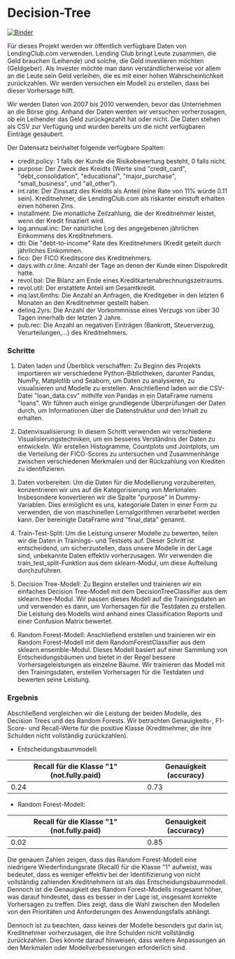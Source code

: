 # Decision-Tree
[![Binder](https://mybinder.org/badge_logo.svg)](https://mybinder.org/v2/gh/beckceline/Decision-Tree/HEAD)

Für dieses Projekt werden wir öffentlich verfügbare Daten von LendingClub.com verwenden. Lending Club bringt Leute zusammen, die Geld brauchen (Leihende) und solche, die Geld investieren möchten (Geldgeber). Als Invester möchte man dann verständlicherweise vor allem an die Leute sein Geld verleihen, die es mit einer hohen Wahrscheinlichkeit zurückzahlen. Wir werden versuchen ein Modell zu erstellen, dass bei dieser Vorhersage hilft.

Wir werden Daten von 2007 bis 2010 verwenden, bevor das Unternehmen an die Börse ging. Anhand der Daten werden wir versuchen vorherzusagen, ob ein Leihender das Geld zurückgezahlt hat oder nicht. Die Daten stehen als CSV zur Verfügung und wurden bereits um die nicht verfügbaren Einträge gesäubert.

Der Datensatz beinhaltet folgende verfügbare Spalten:

* credit.policy: 1 falls der Kunde die Risikobewertung besteht, 0 falls nicht.
* purpose: Der Zweck des Kreidts (Werte sind "credit_card", "debt_consolidation", "educational", "major_purchase", "small_business", und "all_other").
* int.rate: Der Zinssatz des Kreidts als Anteil (eine Rate von 11% würde 0.11 sein). Kreditnehmer, die LendingClub.com als riskanter einstuft erhalten einen höheren Zins.
* installment: Die monatliche Zeilzahlung, die der Kreditnehmer leistet, wenn der Kredit finaziert wird.
* log.annual.inc: Der natürliche Log des angegebenen jährlichen Einkommens des Kreditnehmers.
* dti: Die "debt-to-income" Rate des Kreditnehmers (Kredit geteilt durch jährliches Einkommen.
* fico: Der FICO Kreditscore des Kreditnehmers.
* days.with.cr.line: Anzahl der Tage an denen der Kunde einen Dispokredit hatte.
* revol.bal: Die Bilanz am Ende eines Kreditkartenabrechnungszeitraums.
* revol.util: Der erstattete Anteil am Gesamtkredit.
* inq.last.6mths: Die Anzahl an Anfragen, die Kreditgeber in den letzten 6 Monaten an den Kreditnehmer gestellt haben.
* delinq.2yrs: Die Anzahl der Vorkommnisse eines Verzugs von über 30 Tagen innerhalb der letzten 2 Jahre.
* pub.rec: Die Anzahl an negativen Einträgen (Bankrott, Steuerverzug, Verurteilungen,...) des Kreditnehmers.


### Schritte

1. Daten laden und Überblick verschaffen: Zu Beginn des Projekts importieren wir verschiedene Python-Bibliotheken, darunter Pandas, NumPy, Matplotlib und Seaborn, um Daten zu analysieren, zu visualisieren und Modelle zu erstellen. Anschließend laden wir die CSV-Datei "loan_data.csv" mithilfe von Pandas in ein DataFrame namens "loans". Wir führen auch einige grundlegende Überprüfungen der Daten durch, um Informationen über die Datenstruktur und den Inhalt zu erhalten.

2. Datenvisualisierung: In diesem Schritt verwenden wir verschiedene Visualisierungstechniken, um ein besseres Verständnis der Daten zu entwickeln. Wir erstellen Histogramme, Countplots und Jointplots, um die Verteilung der FICO-Scores zu untersuchen und Zusammenhänge zwischen verschiedenen Merkmalen und der Rückzahlung von Krediten zu identifizieren.

3. Daten vorbereiten: Um die Daten für die Modellierung vorzubereiten, konzentrieren wir uns auf die Kategorisierung von Merkmalen. Insbesondere konvertieren wir die Spalte "purpose" in Dummy-Variablen. Dies ermöglicht es uns, kategoriale Daten in einer Form zu verwenden, die von maschinellen Lernalgorithmen verarbeitet werden kann. Der bereinigte DataFrame wird "final_data" genannt.

4. Train-Test-Split: Um die Leistung unserer Modelle zu bewerten, teilen wir die Daten in Trainings- und Testsets auf. Dieser Schritt ist entscheidend, um sicherzustellen, dass unsere Modelle in der Lage sind, unbekannte Daten effektiv vorherzusagen. Wir verwenden die train_test_split-Funktion aus dem sklearn-Modul, um diese Aufteilung durchzuführen.

5. Decision Tree-Modell: Zu Beginn erstellen und trainieren wir ein einfaches Decision Tree-Modell mit dem DecisionTreeClassifier aus dem sklearn.tree-Modul. Wir passen dieses Modell auf die Trainingsdaten an und verwenden es dann, um Vorhersagen für die Testdaten zu erstellen. Die Leistung des Modells wird anhand eines Classification Reports und einer Confusion Matrix bewertet.

6. Random Forest-Modell: Anschließend erstellen und trainieren wir ein Random Forest-Modell mit dem RandomForestClassifier aus dem sklearn.ensemble-Modul. Dieses Modell basiert auf einer Sammlung von Entscheidungsbäumen und bietet in der Regel bessere Vorhersageleistungen als einzelne Bäume. Wir trainieren das Modell mit den Trainingsdaten, erstellen Vorhersagen für die Testdaten und bewerten seine Leistung.

### Ergebnis

Abschließend vergleichen wir die Leistung der beiden Modelle, des Decision Trees und des Random Forests. Wir betrachten Genauigkeits-, F1-Score- und Recall-Werte für die positive Klasse (Kreditnehmer, die ihre Schulden nicht vollständig zurückzahlen). 

- Entscheidungsbaummodell:

| Recall für die Klasse "1" (not.fully.paid) | Genauigkeit (accuracy) |
|----------|----------|
| 0.24 | 0.73 |

- Random Forest-Modell:

| Recall für die Klasse "1" (not.fully.paid) | Genauigkeit (accuracy) |
|----------|----------|
| 0.02 | 0.85 |

Die genauen Zahlen zeigen, dass das Random Forest-Modell eine niedrigere Wiederfindungsrate (Recall) für die Klasse "1" aufweist, was bedeutet, dass es weniger effektiv bei der Identifizierung von nicht vollständig zahlenden Kreditnehmern ist als das Entscheidungsbaummodell. Dennoch ist die Genauigkeit des Random Forest-Modells insgesamt höher, was darauf hindeutet, dass es besser in der Lage ist, insgesamt korrekte Vorhersagen zu treffen. Dies zeigt, dass die Wahl zwischen den Modellen von den Prioritäten und Anforderungen des Anwendungsfalls abhängt.

Dennoch ist zu beachten, dass keines der Modelle besonders gut darin ist, Kreditnehmer vorherzusagen, die ihre Schulden nicht vollständig zurückzahlen. Dies könnte darauf hinweisen, dass weitere Anpassungen an den Merkmalen oder Modellverbesserungen erforderlich sind.
